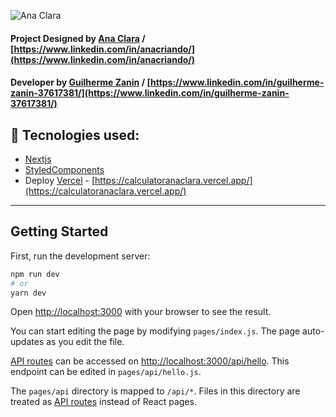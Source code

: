 ![Ana Clara](https://img.shields.io/badge/Design-Ana%20Clara-orange)
#### Project Designed by [Ana Clara](https://www.linkedin.com/in/anacriando/) / [https://www.linkedin.com/in/anacriando/](https://www.linkedin.com/in/anacriando/)

#### Developer by [Guilherme Zanin](https://www.linkedin.com/in/guilherme-zanin-37617381/) / [https://www.linkedin.com/in/guilherme-zanin-37617381/](https://www.linkedin.com/in/guilherme-zanin-37617381/)

## 🚀 Tecnologies used:

- [Nextjs](https://nextjs.org/)
- [StyledComponents](https://styled-components.com/)
- Deploy [Vercel](https://vercel.com/) - [https://calculatoranaclara.vercel.app/](https://calculatoranaclara.vercel.app/)

---

## Getting Started

First, run the development server:

```bash
npm run dev
# or
yarn dev
```

Open [http://localhost:3000](http://localhost:3000) with your browser to see the result.

You can start editing the page by modifying `pages/index.js`. The page auto-updates as you edit the file.

[API routes](https://nextjs.org/docs/api-routes/introduction) can be accessed on [http://localhost:3000/api/hello](http://localhost:3000/api/hello). This endpoint can be edited in `pages/api/hello.js`.

The `pages/api` directory is mapped to `/api/*`. Files in this directory are treated as [API routes](https://nextjs.org/docs/api-routes/introduction) instead of React pages.
